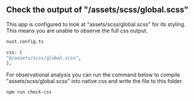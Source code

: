 ## Check the output of "/assets/scss/global.scss"

This app is configured to look at "assets/scss/global.scss" for its styling. This means you are unable to observe the full css output.

```bash
nuxt.config.ts

css: [
"@/assets/scss/global.scss",
],
```

For observational analysis you can run the command below to compile "assets/scss/global.scss" into native css and write the file to this folder.

```bash
npm run check-css
```
